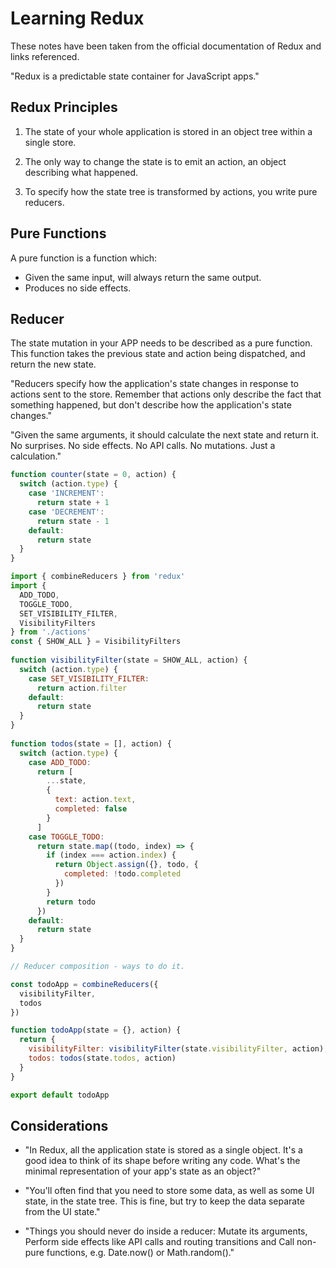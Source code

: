 # Learning Redux

These notes have been taken from the official documentation of Redux and links referenced. 

"Redux is a predictable state container for JavaScript apps."

## Redux Principles

1. The state of your whole application is stored in an object tree within a single store.

2. The only way to change the state is to emit an action, an object describing what happened.

3. To specify how the state tree is transformed by actions, you write pure reducers.

## Pure Functions

A pure function is a function which:
  * Given the same input, will always return the same output.
  * Produces no side effects.
  
## Reducer

The state mutation in your APP needs to be described as a pure function. This function takes the previous state and 
action being dispatched, and return the new state.

"Reducers specify how the application's state changes in response to actions sent to the store. 
Remember that actions only describe the fact that something happened, but don't describe how the application's 
state changes." 

"Given the same arguments, it should calculate the next state and return it. No surprises. No side effects. 
No API calls. No mutations. Just a calculation."

```javascript
function counter(state = 0, action) {
  switch (action.type) {
    case 'INCREMENT':
      return state + 1
    case 'DECREMENT':
      return state - 1
    default:
      return state
  }
}
```

```javascript
import { combineReducers } from 'redux'
import {
  ADD_TODO,
  TOGGLE_TODO,
  SET_VISIBILITY_FILTER,
  VisibilityFilters
} from './actions'
const { SHOW_ALL } = VisibilityFilters
​
function visibilityFilter(state = SHOW_ALL, action) {
  switch (action.type) {
    case SET_VISIBILITY_FILTER:
      return action.filter
    default:
      return state
  }
}
​
function todos(state = [], action) {
  switch (action.type) {
    case ADD_TODO:
      return [
        ...state,
        {
          text: action.text,
          completed: false
        }
      ]
    case TOGGLE_TODO:
      return state.map((todo, index) => {
        if (index === action.index) {
          return Object.assign({}, todo, {
            completed: !todo.completed
          })
        }
        return todo
      })
    default:
      return state
  }
}

// Reducer composition - ways to do it.

const todoApp = combineReducers({
  visibilityFilter,
  todos
})

function todoApp(state = {}, action) {
  return {
    visibilityFilter: visibilityFilter(state.visibilityFilter, action),
    todos: todos(state.todos, action)
  }
}

export default todoApp
```



## Considerations

* "In Redux, all the application state is stored as a single object. It's a good idea to think of its shape before writing 
any code. What's the minimal representation of your app's state as an object?" 

* "You'll often find that you need to store some data, as well as some UI state, in the state tree. This is fine, but try 
to keep the data separate from the UI state."

* "Things you should never do inside a reducer: Mutate its arguments, Perform side effects like API calls and routing 
transitions and Call non-pure functions, e.g. Date.now() or Math.random()."



